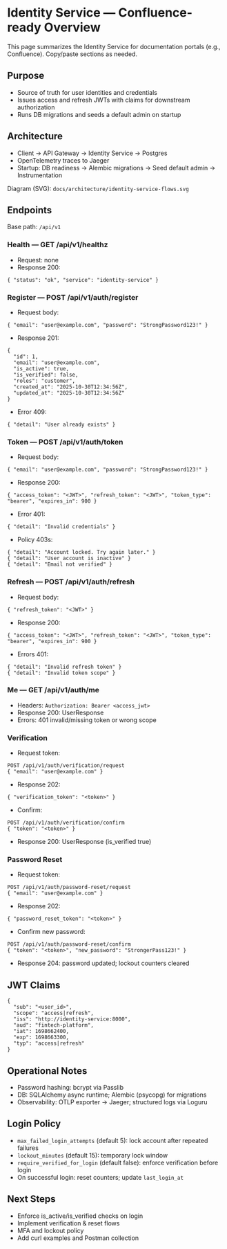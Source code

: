# Identity Service — Confluence-ready Overview

This page summarizes the Identity Service for documentation portals (e.g., Confluence). Copy/paste sections as needed.

## Purpose
- Source of truth for user identities and credentials
- Issues access and refresh JWTs with claims for downstream authorization
- Runs DB migrations and seeds a default admin on startup

## Architecture
- Client → API Gateway → Identity Service → Postgres
- OpenTelemetry traces to Jaeger
- Startup: DB readiness → Alembic migrations → Seed default admin → Instrumentation

Diagram (SVG): `docs/architecture/identity-service-flows.svg`

## Endpoints
Base path: `/api/v1`

### Health — GET /api/v1/healthz
- Request: none
- Response 200:
```
{ "status": "ok", "service": "identity-service" }
```

### Register — POST /api/v1/auth/register
- Request body:
```
{ "email": "user@example.com", "password": "StrongPassword123!" }
```
- Response 201:
```
{
  "id": 1,
  "email": "user@example.com",
  "is_active": true,
  "is_verified": false,
  "roles": "customer",
  "created_at": "2025-10-30T12:34:56Z",
  "updated_at": "2025-10-30T12:34:56Z"
}
```
- Error 409:
```
{ "detail": "User already exists" }
```

### Token — POST /api/v1/auth/token
- Request body:
```
{ "email": "user@example.com", "password": "StrongPassword123!" }
```
- Response 200:
```
{ "access_token": "<JWT>", "refresh_token": "<JWT>", "token_type": "bearer", "expires_in": 900 }
```
- Error 401:
```
{ "detail": "Invalid credentials" }
```

- Policy 403s:
```
{ "detail": "Account locked. Try again later." }
{ "detail": "User account is inactive" }
{ "detail": "Email not verified" }
```

### Refresh — POST /api/v1/auth/refresh
- Request body:
```
{ "refresh_token": "<JWT>" }
```
- Response 200:
```
{ "access_token": "<JWT>", "refresh_token": "<JWT>", "token_type": "bearer", "expires_in": 900 }
```
- Errors 401:
```
{ "detail": "Invalid refresh token" }
{ "detail": "Invalid token scope" }
```

### Me — GET /api/v1/auth/me
- Headers: `Authorization: Bearer <access_jwt>`
- Response 200: UserResponse
- Errors: 401 invalid/missing token or wrong scope

### Verification
- Request token:
```
POST /api/v1/auth/verification/request
{ "email": "user@example.com" }
```
- Response 202:
```
{ "verification_token": "<token>" }
```
- Confirm:
```
POST /api/v1/auth/verification/confirm
{ "token": "<token>" }
```
- Response 200: UserResponse (is_verified true)

### Password Reset
- Request token:
```
POST /api/v1/auth/password-reset/request
{ "email": "user@example.com" }
```
- Response 202:
```
{ "password_reset_token": "<token>" }
```
- Confirm new password:
```
POST /api/v1/auth/password-reset/confirm
{ "token": "<token>", "new_password": "StrongerPass123!" }
```
- Response 204: password updated; lockout counters cleared

## JWT Claims
```
{
  "sub": "<user_id>",
  "scope": "access|refresh",
  "iss": "http://identity-service:8000",
  "aud": "fintech-platform",
  "iat": 1698662400,
  "exp": 1698663300,
  "typ": "access|refresh"
}
```

## Operational Notes
- Password hashing: bcrypt via Passlib
- DB: SQLAlchemy async runtime; Alembic (psycopg) for migrations
- Observability: OTLP exporter → Jaeger; structured logs via Loguru

## Login Policy
- `max_failed_login_attempts` (default 5): lock account after repeated failures
- `lockout_minutes` (default 15): temporary lock window
- `require_verified_for_login` (default false): enforce verification before login
- On successful login: reset counters; update `last_login_at`

## Next Steps
- Enforce is_active/is_verified checks on login
- Implement verification & reset flows
- MFA and lockout policy
- Add curl examples and Postman collection
